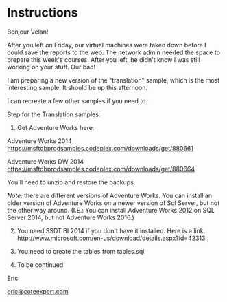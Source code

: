 Instructions
============

Bonjour Velan!

After you left on Friday, our virtual machines were taken down before I could save the reports to the web. The network admin needed the space to prepare this week's courses. After you left, he didn't know I was still working on your stuff. Our bad!

I am preparing a new version of the "translation" sample, which is the most interesting sample. It should be up this afternoon. 

I can recreate a few other samples if you need to.  


Step for the Translation samples:

1. Get Adventure Works here:

Adventure Works 2014
https://msftdbprodsamples.codeplex.com/downloads/get/880661

Adventure Works DW 2014 
https://msftdbprodsamples.codeplex.com/downloads/get/880664

You'll need to unzip and restore the backups.  

_Note:_ there are different versions of Adventure Works.  You can install an older version of Adventure Works on a newer version of Sql Server, but not the other way around.  (I.E.: You can install Adventure Works 2012 on SQL Server 2014, but not Adventure Works 2016.) 


2. You need SSDT BI 2014 if you don't have it installed. Here is a link.
http://www.microsoft.com/en-us/download/details.aspx?id=42313

3. You need to create the tables from tables.sql

4. To be continued



Eric

eric@coteexpert.com



 









